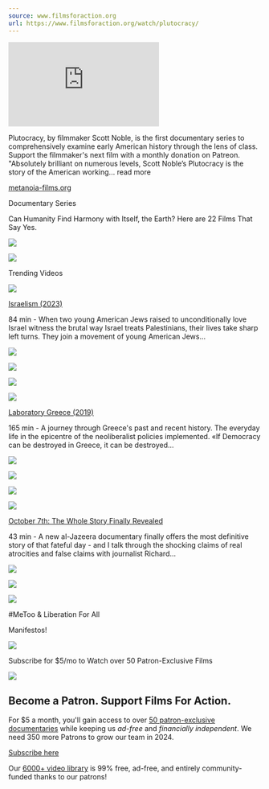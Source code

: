 ```yaml
---
source: www.filmsforaction.org
url: https://www.filmsforaction.org/watch/plutocracy/
---
```


<iframe src="https://player.vimeo.com/video/144459907?title=0&amp;byline=0&amp;portrait=0&amp;autoplay=0" width="300" height="168" frameborder="0" allow="fullscreen" webkitallowfullscreen="" mozallowfullscreen="" allowfullscreen="" data-ready="true"></iframe>

Plutocracy, by filmmaker Scott Noble, is the first documentary series to comprehensively examine early American history through the lens of class. Support the filmmaker's next film with a monthly donation on Patreon. "Absolutely brilliant on numerous levels, Scott Noble’s Plutocracy is the story of the American working... read more

[metanoia-films.org](http://metanoia-films.org/plutocracy/)

Documentary Series

Can Humanity Find Harmony with Itself, the Earth? Here are 22 Films That Say Yes.

[![](https://www.filmsforaction.org/img/wide/1bd9aa7c-3a07-41e1-b66d-6ab908aa13fd.jpg)](https://www.filmsforaction.org/watch/feeding-ourselves/)

[](https://www.filmsforaction.org/watch/feeding-ourselves/)

[![](https://www.filmsforaction.org/img/wide/28a425f1-6f9c-457a-80a5-960acd77812d.jpg)](https://www.filmsforaction.org/watch/enough-is-enough-2014/)

[](https://www.filmsforaction.org/watch/enough-is-enough-2014/)

Trending Videos

[![](https://www.filmsforaction.org/img/large-wide/b9009a05-0944-49c7-8ba8-f4e1da8281bd.jpg)](https://www.filmsforaction.org/watch/israelism/)

[Israelism (2023)](https://www.filmsforaction.org/watch/israelism/)

84 min - When two young American Jews raised to unconditionally love Israel witness the brutal way Israel treats Palestinians, their lives take sharp left turns. They join a movement of young American Jews...

[![](https://www.filmsforaction.org/img/wide/5962de39-6e2b-4ea4-8250-dfc626f95fbf.jpg)](https://www.filmsforaction.org/watch/carl-sagans-cosmos-a-personal-voyage-1980/)

[![](https://www.filmsforaction.org/img/wide/aa203289-c3f2-435a-ba8f-d106424e334d.jpg)](https://www.filmsforaction.org/watch/gaza-fights-for-freedom/)

[![](https://www.filmsforaction.org/img/wide/cb3bf9fe-3ff9-4523-b5f3-20040375e2b5.jpg)](https://www.filmsforaction.org/watch/where-olive-trees-weep/)

[![](https://www.filmsforaction.org/img/large-wide/fc0ac8aa-9ee8-4f3e-8131-4a823c9be1f5.jpg)](https://www.filmsforaction.org/watch/laboratory-greece-2019/)

[Laboratory Greece (2019)](https://www.filmsforaction.org/watch/laboratory-greece-2019/)

165 min - A journey through Greece's past and recent history. The everyday life in the epicentre of the neoliberalist policies implemented. «If Democracy can be destroyed in Greece, it can be destroyed...

[![](https://www.filmsforaction.org/img/wide/89a6274e-9081-4539-958d-2117a837f46e.jpg)](https://www.filmsforaction.org/watch/mountains-that-take-wing-angela-davis-and-yuri-kochiyama-trailer/)

[![](https://www.filmsforaction.org/img/wide/bf42d015-3af3-49b4-b2cc-33fafde6cf3c.jpg)](https://www.filmsforaction.org/watch/how-fascism-serves-capitalism/)

[![](https://www.filmsforaction.org/img/wide/7f3e598f-1abe-485b-9d6c-db21f9b3305f.jpg)](https://www.filmsforaction.org/watch/john-oliver-macklemore-and-chris-hayes-defend-student-protesters-from-media-smears/)

[![](https://www.filmsforaction.org/img/large-wide/fcdc34b1-8367-4c03-8414-0c09abaa5b9e.jpg)](https://www.filmsforaction.org/watch/october-7th-the-whole-story-finally-revealed/)

[October 7th: The Whole Story Finally Revealed](https://www.filmsforaction.org/watch/october-7th-the-whole-story-finally-revealed/)

43 min - A new al-Jazeera documentary finally offers the most definitive story of that fateful day - and I talk through the shocking claims of real atrocities and false claims with journalist Richard...

[![](https://www.filmsforaction.org/img/wide/f9f1a175-2f0e-4cb6-8db1-2d1efc6f0dab.jpg)](https://www.filmsforaction.org/watch/schooling-the-world-2010/)

[![](https://www.filmsforaction.org/img/wide/553abee9-3d14-4041-ba6b-8ddc816dd69c.jpg)](https://www.filmsforaction.org/watch/traumazone-2022/)

[![](https://www.filmsforaction.org/img/wide/f9347c42-fb2d-42bd-bab0-d0023dc15666.jpg)](https://www.filmsforaction.org/watch/sicko/)

#MeToo & Liberation For All

Manifestos!

[![](https://www.filmsforaction.org/img/wide/877dff88-832d-4a33-a39e-934ac3e24569.jpg)](https://www.filmsforaction.org/articles/manifesto-on-feminism/)

[](https://www.filmsforaction.org/articles/manifesto-on-feminism/)

Subscribe for $5/mo to Watch over 50 Patron-Exclusive Films

[![](https://www.filmsforaction.org/f/site-images/50-Documentaries.jpg)](https://www.filmsforaction.org/sign-up/?subscribe=true)

## **Become a Patron. Support Films For Action.**

For $5 a month, you'll gain access to over [50 patron-exclusive documentaries](https://www.filmsforaction.org/library/?sort=rating&category=patron%20films&quality=best&type=evergreen) while keeping us _ad-free_ and _financially independent_. We need 350 more Patrons to grow our team in 2024.

[Subscribe here](https://www.filmsforaction.org/sign-up/?subscribe=true)

Our [6000+ video library](https://www.filmsforaction.org/library/?quality=best&category=all%20films) is 99% free, ad-free, and entirely community-funded thanks to our patrons!
